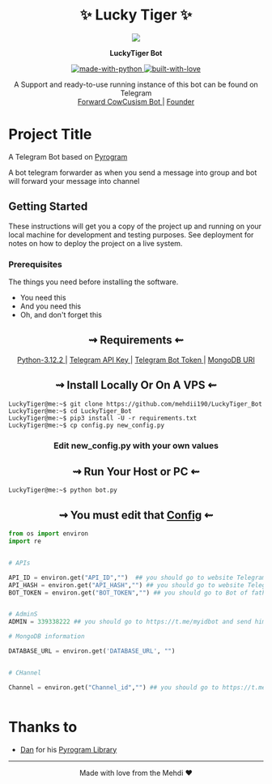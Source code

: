 

<h1 align="center"> 
    ✨ Lucky Tiger  ✨ 
</h1>

<p align="center">
    <img src="https://wallpapers.com/images/high/dragon-ball-goku-ultra-instinct-1rxiloa6jbwui6v0.webp">
</p>



<p align="center">
    <b>LuckyTiger Bot</b>
</p>


<p align="center">
    <a href="https://python.org">
        <img src="http://forthebadge.com/images/badges/made-with-python.svg" alt="made-with-python">
    </a>
    <a href="https://github.com/mehdii190">
        <img src="http://ForTheBadge.com/images/badges/built-with-love.svg" alt="built-with-love">
    </a> 
</p>

<p align="center">
    A Support and ready-to-use running instance of this bot can be found on Telegram <br>
    <a href="https://t.me/Forward_CowCusism_Bot"> Forward CowCusism Bot </a> | 
    <a href="https://t.me/mehdi_190_gym"> Founder </a>
</p>



# Project Title

A Telegram Bot  based on [Pyrogram](https://github.com/pyrogram/pyrogram)

A bot telegram forwarder as when you send a message into group and bot will forward your message into channel 


## Getting Started

These instructions will get you a copy of the project up and running on your local machine for development and testing purposes. See deployment for notes on how to deploy the project on a live system.

### Prerequisites

The things you need before installing the software.

* You need this
* And you need this
* Oh, and don't forget this


<h2 align="center"> 
   ⇝ Requirements ⇜
</h2>

<p align="center">
    <a href="https://www.python.org/ftp/python/3.12.2/python-3.12.2-amd64.exe"> Python-3.12.2 </a> |
    <a href="https://docs.pyrogram.org/intro/setup#api-keys"> Telegram API Key </a> |
    <a href="https://t.me/botfather"> Telegram Bot Token </a> | 
    <a href="https://www.mongodb.com/atlas/database"> MongoDB URI </a>
</p>


<h2 align="center"> 
   ⇝ Install Locally Or On A VPS ⇜
</h2>

```console
LuckyTiger@me:~$ git clone https://github.com/mehdii190/LuckyTiger_Bot
LuckyTiger@me:~$ cd LuckyTiger_Bot
LuckyTiger@me:~$ pip3 install -U -r requirements.txt
LuckyTiger@me:~$ cp config.py new_config.py
```


<h3 align="center"> 
    Edit <b>new_config.py</b> with your own values
</h3>

<h2 align="center"> 
   ⇝ Run Your Host or PC ⇜
</h2>

```console
LuckyTiger@me:~$ python bot.py
```


<h2 align="center"> 
   ⇝ You must edit that <a href="https://github.com/mehdii190/LuckyTiger_Bot/blob/main/config.py">Config</a> ⇜
</h2>

```py
from os import environ
import re


# APIs

API_ID = environ.get("API_ID","")  ## you should go to website Telegram and get your api
API_HASH = environ.get("API_HASH","") ## you should go to website Telegram and get your hash
BOT_TOKEN = environ.get("BOT_TOKEN","") ## you should go to Bot of father 


# AdminS
ADMIN = 339338222 ## you should go to https://t.me/myidbot and send him a message and he will send your id 

# MongoDB information

DATABASE_URL = environ.get('DATABASE_URL', "")


# CHannel

Channel = environ.get("Channel_id","") ## you should go to https://t.me/myidbot and send a message



```

# Thanks to

*  [Dan](https://t.me/haskell) for his [Pyrogram Library](https://github.com/pyrogram/pyrogram)

---
<p align="center">Made with love from the Mehdi ❤</p>